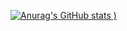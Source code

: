 
[![Anurag's GitHub stats](https://github-readme-stats.vercel.app/api?username=mohameddinawi&count_private=true&show_icons=true&theme=radical)
)](https://github.com/anuraghazra/github-readme-stats)
<!--
**MohamedDinawi/mohameddinawi** is a ✨ _special_ ✨ repository because its `README.md` (this file) appears on your GitHub profile.
